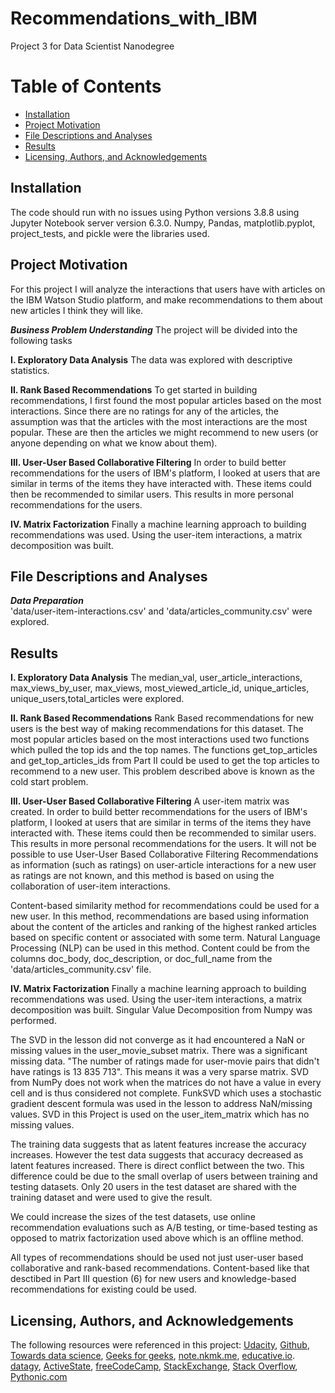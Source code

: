 # Recommendations_with_IBM
Project 3 for Data Scientist Nanodegree
# Table of Contents

* [Installation](#Installation)
* [Project Motivation](#Project-Motivation)
* [File Descriptions and Analyses](#File-Descriptions-and-Analyses)
* [Results](#Results)
* [Licensing, Authors, and Acknowledgements](#Licensing,-Authors,-and-Acknowledgements)


## Installation <a name="Installation"></a>
The code should run with no issues using Python versions 3.8.8 using Jupyter Notebook server version 6.3.0.  Numpy, Pandas, matplotlib.pyplot, project_tests, and pickle were the libraries used.  

## Project Motivation <a name="Project-Motivation"></a>
For this project I will analyze the interactions that users have with articles on the IBM Watson Studio platform, and make recommendations to them about new articles I think they will like.   



**_Business Problem Understanding_**
The project will be divided into the following tasks

**I. Exploratory Data Analysis**
The data was explored with descriptive statistics.

**II. Rank Based Recommendations**
To get started in building recommendations, I first found the most popular articles based on the most interactions. Since there are no ratings for any of the articles, the assumption was that the articles with the most interactions are the most popular. These are then the articles we might recommend to new users (or anyone depending on what we know about them).

**III. User-User Based Collaborative Filtering**
In order to build better recommendations for the users of IBM's platform, I looked at users that are similar in terms of the items they have interacted with. These items could then be recommended to similar users. This results in more personal recommendations for the users.

**IV. Matrix Factorization**
Finally a machine learning approach to building recommendations was used. Using the user-item interactions,  a matrix decomposition was built. 



## File Descriptions and Analyses <a name="File-Descriptions-and-Analyses"></a>
**_Data Preparation_**  
'data/user-item-interactions.csv' and 'data/articles_community.csv' were explored.

## Results <a name="Results"></a>

**I. Exploratory Data Analysis**
The median_val, user_article_interactions, max_views_by_user, max_views, most_viewed_article_id, unique_articles, unique_users,total_articles were explored.

**II. Rank Based Recommendations**
Rank Based recommendations for new users is the best way of making recommendations for this dataset.  The most popular articles based on the most interactions used two functions which pulled the top ids and the top names. The functions get_top_articles and get_top_articles_ids from Part II could be used to get the top articles to recommend to a new user. This problem described above is known as the cold start problem.

**III. User-User Based Collaborative Filtering**
A user-item matrix was created.  In order to build better recommendations for the users of IBM's platform, I looked at users that are similar in terms of the items they have interacted with. These items could then be recommended to similar users. This results in more personal recommendations for the users. It will not be possible to use User-User Based Collaborative Filtering Recommendations as information (such as ratings) on user-article interactions for a new user as ratings are not known, and this method is based on using the collaboration of user-item interactions.

Content-based similarity method for recommendations could be used for a new user. In this method, recommendations are based using information about the content of the articles and ranking of the highest ranked articles based on specific content or associated with some term. Natural Language Processing (NLP) can be used in this method. Content could be from the columns doc_body, doc_description, or doc_full_name from the 'data/articles_community.csv' file.

**IV. Matrix Factorization**
Finally a machine learning approach to building recommendations was used. Using the user-item interactions,  a matrix decomposition was built. Singular Value Decomposition from Numpy was performed.  

The SVD in the lesson did not converge as it had encountered a NaN or missing values in the user_movie_subset matrix. There was a significant missing data. "The number of ratings made for user-movie pairs that didn't have ratings is 13 835 713". This means it was a very sparse matrix.  SVD from NumPy does not work when the matrices do not have a value in every cell and is thus considered not complete. FunkSVD which uses a stochastic gradient descent formula was used in the lesson to address NaN/missing values.  SVD in this Project is used on the user_item_matrix which has no missing values.

The training data suggests that as latent features increase the accuracy increases. However the test data suggests that accuracy decreased as latent features increased. There is direct conflict between the two. This difference could be due to the small overlap of users between training and testing datasets. Only 20 users in the test dataset are shared with the training dataset and were used to give the result.

We could increase the sizes of the test datasets, use online recommendation evaluations such as A/B testing, or time-based testing as opposed to matrix factorization used above which is an offline method.

All types of recommendations should be used not just user-user based collaborative and rank-based recommendations. Content-based like that desctibed in Part III question (6) for new users and knowledge-based recommendations for existing could be used.



## Licensing, Authors, and Acknowledgements<a name="Licensing,-Authors,-and-Acknowledgements"></a>
The following resources were referenced in this project: [Udacity](https://learn.udacity.com/nanodegrees/nd025), [Github](https://github.com/), [Towards data science](https://towardsdatascience.com/5-pandas-group-by-tricks-you-should-know-in-python-f53246c92c94), [Geeks for geeks](https://www.geeksforgeeks.org/python-if-with-not-operator/), [note.nkmk.me](https://note.nkmk.me/en/python-pandas-duplicated-drop-duplicates/), [educative.io](https://www.educative.io/answers/what-is-the-array-remove-function-in-python). [datagy](https://datagy.io/pandas-nunique-count-unique-values/), [ActiveState](https://www.activestate.com/resources/quick-reads/how-to-access-a-column-in-a-dataframe-using-pandas/#:~:text=You%20can%20use%20the%20loc,Let's%20see%20how.&text=If%20we%20wanted%20to%20access,in%20order%20to%20retrieve%20it.), [freeCodeCamp](https://www.freecodecamp.org/news/python-set-vs-list/), [StackExchange](https://stats.stackexchange.com/questions/214900/how-to-perform-svd-to-impute-missing-values-a-concrete-example), [Stack Overflow](https://stackoverflow.com/questions/43855474/changing-sort-in-value-counts), [Pythonic.com](https://pythontic.com/pandas/dataframe-binaryoperatorfunctions/dot)

